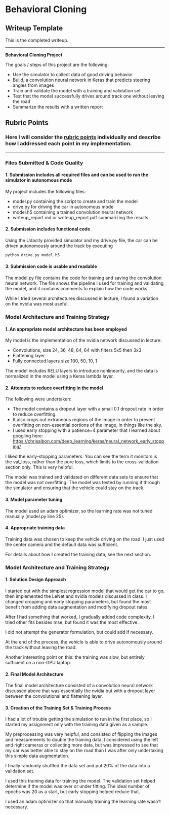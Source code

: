 # **Behavioral Cloning** 

## Writeup Template

This is the completed writeup.

---

**Behavioral Cloning Project**

The goals / steps of this project are the following:
* Use the simulator to collect data of good driving behavior
* Build, a convolution neural network in Keras that predicts steering angles from images
* Train and validate the model with a training and validation set
* Test that the model successfully drives around track one without leaving the road
* Summarize the results with a written report


[//]: # (Image References)

[image1]: ./examples/placeholder.png "Model Visualization"
[image2]: ./examples/placeholder.png "Grayscaling"
[image3]: ./examples/placeholder_small.png "Recovery Image"
[image4]: ./examples/placeholder_small.png "Recovery Image"
[image5]: ./examples/placeholder_small.png "Recovery Image"
[image6]: ./examples/placeholder_small.png "Normal Image"
[image7]: ./examples/placeholder_small.png "Flipped Image"

## Rubric Points
### Here I will consider the [rubric points](https://review.udacity.com/#!/rubrics/432/view) individually and describe how I addressed each point in my implementation.  

---
### Files Submitted & Code Quality

#### 1. Submission includes all required files and can be used to run the simulator in autonomous mode

My project includes the following files:
* model.py containing the script to create and train the model
* drive.py for driving the car in autonomous mode
* model.h5 containing a trained convolution neural network 
* writeup_report.md or writeup_report.pdf summarizing the results

#### 2. Submission includes functional code
Using the Udacity provided simulator and my drive.py file, the car can be driven autonomously around the track by executing 
```sh
python drive.py model.h5
```

#### 3. Submission code is usable and readable

The model.py file contains the code for training and saving the convolution neural network. The file shows the pipeline I used for training and validating the model, and it contains comments to explain how the code works.

While I tried several architectures discussed in lecture, I found a variation on the nvidia was most useful.

### Model Architecture and Training Strategy

#### 1. An appropriate model architecture has been employed

My model is the implementation of the nvidia network discussed in lecture:

- Convolutions, size 24, 36, 48, 64, 64 with filters 5x5 then 3x3
- Flattening layer
- Fully connected layers size 100, 50, 10, 1

The model includes RELU layers to introduce nonlinearity, and the data is normalized in the model using a Keras lambda layer. 

#### 2. Attempts to reduce overfitting in the model

The following were undertaken:

  - The model contains a dropout layer with a small 0.1 dropout rate in order to reduce overfitting.
  - It also crops out extraneous regions of the image in order to prevent overfitting on non-essential portions of
the image, in things like the sky.
  - I used early stopping with a patience=4 parameter that I learned about googling here: https://chrisalbon.com/deep_learning/keras/neural_network_early_stopping/

I liked the early-stopping parameters.  You can see the term it monitors is the val_loss, rather than the pure loss, which limits to the cross-validation section only.  This is very helpful.

The model was trained and validated on different data sets to ensure that the model was not overfitting. The model was tested by running it through the simulator and ensuring that the vehicle could stay on the track.

#### 3. Model parameter tuning

The model used an adam optimizer, so the learning rate was not tuned manually (model.py line 25).

#### 4. Appropriate training data

Training data was chosen to keep the vehicle driving on the road.  I just used the center camera and the
default data was sufficient.

For details about how I created the training data, see the next section. 

### Model Architecture and Training Strategy

#### 1. Solution Design Approach

I started out with the simplest regression model that would get the car to go, then implemented the LeNet and
nvidia models discussed in class.  I changed cropping and early stopping parameters, but found the most
benefit from adding data augmentation and modifying dropout rates.

After I had something that worked, I gradually added code complexity.  I tried other fits besides mse, but found
it was the most effective.

I did not attempt the generator formulation, but could add if necessary.

At the end of the process, the vehicle is able to drive autonomously around the track without leaving the road.

Another interesting point on this: the training was slow, but entirely sufficient on a non-GPU laptop.

#### 2. Final Model Architecture

The final model architecture consisted of a convolution neural network discussed above that was essentially the nvidia but with a dropout layer between the convolutional and flattening layer.

#### 3. Creation of the Training Set & Training Process

I had a lot of trouble getting the simulation to run in the first place, so I started my assignment only
with the training data given as a sample.

My preprocessing was very helpful, and consisted of flipping the images and measurements to double the training
data. I considered using the left and right cameras or collecting more data, but was impressed to see that
my car was better able to stay on the road than I was after only undertaking this simple data augmentation.

I finally randomly shuffled the data set and put 20% of the data into a validation set. 

I used this training data for training the model. The validation set helped determine if the model was over or under fitting. The ideal number of epochs was 20 as a start, but early stopping helped reduce that.

I used an adam optimizer so that manually training the learning rate wasn't necessary.
